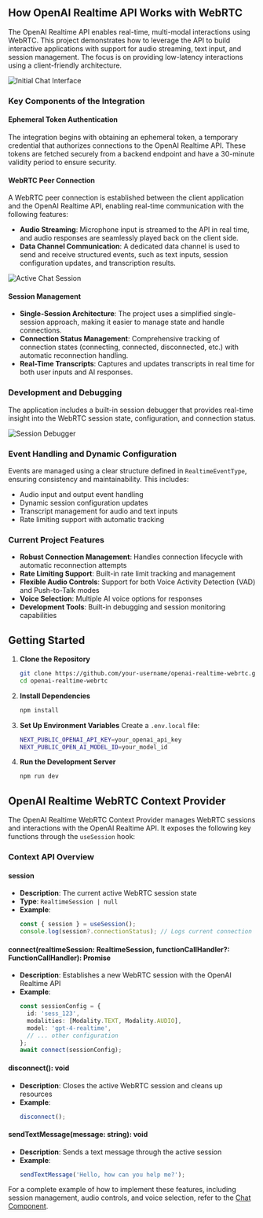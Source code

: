 ## How OpenAI Realtime API Works with WebRTC

The OpenAI Realtime API enables real-time, multi-modal interactions using WebRTC. This project demonstrates how to leverage the API to build interactive applications with support for audio streaming, text input, and session management. The focus is on providing low-latency interactions using a client-friendly architecture.

![Initial Chat Interface](/public/version2.0.0//screenshot1.png)

### Key Components of the Integration

#### Ephemeral Token Authentication

The integration begins with obtaining an ephemeral token, a temporary credential that authorizes connections to the OpenAI Realtime API. These tokens are fetched securely from a backend endpoint and have a 30-minute validity period to ensure security.

#### WebRTC Peer Connection

A WebRTC peer connection is established between the client application and the OpenAI Realtime API, enabling real-time communication with the following features:

- **Audio Streaming**: Microphone input is streamed to the API in real time, and audio responses are seamlessly played back on the client side.
- **Data Channel Communication**: A dedicated data channel is used to send and receive structured events, such as text inputs, session configuration updates, and transcription results.

![Active Chat Session](/public/version2.0.0/screenshot2.png)

#### Session Management

- **Single-Session Architecture**: The project uses a simplified single-session approach, making it easier to manage state and handle connections.
- **Connection Status Management**: Comprehensive tracking of connection states (connecting, connected, disconnected, etc.) with automatic reconnection handling.
- **Real-Time Transcripts**: Captures and updates transcripts in real time for both user inputs and AI responses.

### Development and Debugging

The application includes a built-in session debugger that provides real-time insight into the WebRTC session state, configuration, and connection status.

![Session Debugger](/public/version2.0.0/screenshot3.png)

### Event Handling and Dynamic Configuration

Events are managed using a clear structure defined in `RealtimeEventType`, ensuring consistency and maintainability. This includes:

- Audio input and output event handling
- Dynamic session configuration updates
- Transcript management for audio and text inputs
- Rate limiting support with automatic tracking

### Current Project Features

- **Robust Connection Management**: Handles connection lifecycle with automatic reconnection attempts
- **Rate Limiting Support**: Built-in rate limit tracking and management
- **Flexible Audio Controls**: Support for both Voice Activity Detection (VAD) and Push-to-Talk modes
- **Voice Selection**: Multiple AI voice options for responses
- **Development Tools**: Built-in debugging and session monitoring capabilities

## Getting Started

1. **Clone the Repository**
   ```bash
   git clone https://github.com/your-username/openai-realtime-webrtc.git
   cd openai-realtime-webrtc
   ```

2. **Install Dependencies**
   ```bash
   npm install
   ```

3. **Set Up Environment Variables**
   Create a `.env.local` file:
   ```bash
   NEXT_PUBLIC_OPENAI_API_KEY=your_openai_api_key
   NEXT_PUBLIC_OPEN_AI_MODEL_ID=your_model_id
   ```

4. **Run the Development Server**
   ```bash
   npm run dev
   ```

## OpenAI Realtime WebRTC Context Provider

The OpenAI Realtime WebRTC Context Provider manages WebRTC sessions and interactions with the OpenAI Realtime API. It exposes the following key functions through the `useSession` hook:

### Context API Overview

#### session

- **Description**: The current active WebRTC session state
- **Type**: `RealtimeSession | null`
- **Example**:
  ```typescript
  const { session } = useSession();
  console.log(session?.connectionStatus); // Logs current connection status
  ```

#### connect(realtimeSession: RealtimeSession, functionCallHandler?: FunctionCallHandler): Promise<void>

- **Description**: Establishes a new WebRTC session with the OpenAI Realtime API
- **Example**:
  ```typescript
  const sessionConfig = {
    id: 'sess_123',
    modalities: [Modality.TEXT, Modality.AUDIO],
    model: 'gpt-4-realtime',
    // ... other configuration
  };
  await connect(sessionConfig);
  ```

#### disconnect(): void

- **Description**: Closes the active WebRTC session and cleans up resources
- **Example**:
  ```typescript
  disconnect();
  ```

#### sendTextMessage(message: string): void

- **Description**: Sends a text message through the active session
- **Example**:
  ```typescript
  sendTextMessage('Hello, how can you help me?');
  ```

For a complete example of how to implement these features, including session management, audio controls, and voice selection, refer to the [Chat Component](/src/app/components/Chat.tsx).
